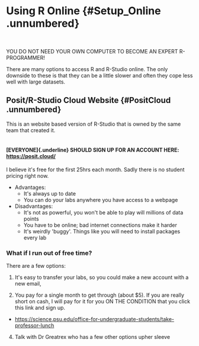 



# Using R Online {#Setup_Online .unnumbered}

<br>

YOU DO NOT NEED YOUR OWN COMPUTER TO BECOME AN EXPERT R-PROGRAMMER!

There are many options to access R and R-Studio online. The only downside to these is that they can be a little slower and often they cope less well with large datasets.

## Posit/R-Studio Cloud Website {#PositCloud .unnumbered}

This is an website based version of R-Studio that is owned by the same team that created it. <br><br>

#### [EVERYONE]{.underline} SHOULD SIGN UP FOR AN ACCOUNT HERE: <https://posit.cloud/>

I believe it's free for the first 25hrs each month. Sadly there is no student pricing right now. 

-   Advantages:
    -   It's always up to date
    -   You can do your labs anywhere you have access to a webpage <br>
-   Disadvantages:
    -   It's not as powerful, you won't be able to play will millions of data points
    -   You have to be online; bad internet connections make it harder
    -   It's weirdly 'buggy'. Things like you will need to install packages every lab

### What if I run out of free time?

There are a few options:

1. It's easy to transfer your labs, so you could make a new account with a new email, 

2. You pay for a single month to get through (about $5). If you are really short on cash, I will pay for it for you ON THE CONDITION that you click this link and sign up.
 - https://science.psu.edu/office-for-undergraduate-students/take-professor-lunch

4. Talk with Dr Greatrex who has a few other options upher sleeve

<br><br>


<br>


